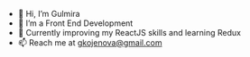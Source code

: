 - 👋 Hi, I’m Gulmira
- 👀 I’m a Front End Development
- 🌱 Currently improving my ReactJS skills and learning Redux
- 📫 Reach me at <gkojenova@gmail.com>

<!---
Gulmira-K/Gulmira-K is a ✨ special ✨ repository because its `README.md` (this file) appears on your GitHub profile.
You can click the Preview link to take a look at your changes.
--->

